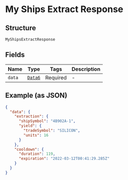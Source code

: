 
# My Ships Extract Response

## Structure

`MyShipsExtractResponse`

## Fields

| Name | Type | Tags | Description |
|  --- | --- | --- | --- |
| `data` | [`Data6`](../../doc/models/data-6.md) | Required | - |

## Example (as JSON)

```json
{
  "data": {
    "extraction": {
      "shipSymbol": "4B902A-1",
      "yield": {
        "tradeSymbol": "SILICON",
        "units": 16
      }
    },
    "cooldown": {
      "duration": 119,
      "expiration": "2022-03-12T00:41:29.285Z"
    }
  }
}
```

